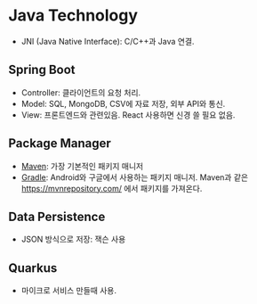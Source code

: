 # Java Technology
- JNI (Java Native Interface): C/C++과 Java 연결.

## Spring Boot
- Controller: 클라이언트의 요청 처리.
- Model: SQL, MongoDB, CSV에 자료 저장, 외부 API와 통신.
- View: 프론트엔드와 관련있음. React 사용하면 신경 쓸 필요 없음.

## Package Manager
- [Maven](Maven): 가장 기본적인 패키지 매니저
- [Gradle](Gradle): Android와 구글에서 사용하는 패키지 매니저. Maven과 같은 https://mvnrepository.com/ 에서 패키지를 가져온다.

## Data Persistence
- JSON 방식으로 저장: 잭슨 사용

## Quarkus
- 마이크로 서비스 만들때 사용.
